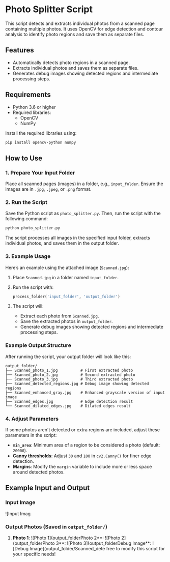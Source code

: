 # Photo Splitter Script

This script detects and extracts individual photos from a scanned page containing multiple photos. It uses OpenCV for edge detection and contour analysis to identify photo regions and save them as separate files.

## Features

- Automatically detects photo regions in a scanned page.
- Extracts individual photos and saves them as separate files.
- Generates debug images showing detected regions and intermediate processing steps.

## Requirements

- Python 3.6 or higher
- Required libraries:
  - OpenCV
  - NumPy

Install the required libraries using:

```bash
pip install opencv-python numpy
```

## How to Use

### 1. Prepare Your Input Folder

Place all scanned pages (images) in a folder, e.g., `input_folder`. Ensure the images are in `.jpg`, `.jpeg`, or `.png` format.

### 2. Run the Script

Save the Python script as `photo_splitter.py`. Then, run the script with the following command:

```bash
python photo_splitter.py
```

The script processes all images in the specified input folder, extracts individual photos, and saves them in the output folder.

### 3. Example Usage

Here’s an example using the attached image (`Scanned.jpg`):

1. Place `Scanned.jpg` in a folder named `input_folder`.
2. Run the script with:

   ```python
   process_folder('input_folder', 'output_folder')
   ```

3. The script will:
   - Extract each photo from `Scanned.jpg`.
   - Save the extracted photos in `output_folder`.
   - Generate debug images showing detected regions and intermediate processing steps.

### Example Output Structure

After running the script, your output folder will look like this:

```
output_folder/
├── Scanned_photo_1.jpg          # First extracted photo
├── Scanned_photo_2.jpg          # Second extracted photo
├── Scanned_photo_3.jpg          # Third extracted photo
├── Scanned_detected_regions.jpg # Debug image showing detected regions
├── Scanned_enhanced_gray.jpg    # Enhanced grayscale version of input image
├── Scanned_edges.jpg            # Edge detection result
└── Scanned_dilated_edges.jpg    # Dilated edges result
```

### 4. Adjust Parameters

If some photos aren't detected or extra regions are included, adjust these parameters in the script:

- **`min_area`**: Minimum area of a region to be considered a photo (default: `20000`).
- **Canny thresholds**: Adjust `30` and `100` in `cv2.Canny()` for finer edge detection.
- **Margins**: Modify the `margin` variable to include more or less space around detected photos.

## Example Input and Output

### Input Image

![Input Imag
### Output Photos (Saved in `output_folder/`)

1. **Photo 1**:
   ![Photo 1](output_folderPhoto 2**:
   ![Photo 2](output_folderPhoto 3**:
   ![Photo 3](output_folderDebug Image**:
   ![Debug Image](output_folder/Scanned_dete free to modify this script for your specific needs!

